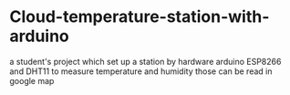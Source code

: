 # Cloud-temperature-station-with-arduino
a student's project which set up a station by hardware arduino ESP8266 and DHT11 to measure temperature and humidity those can be read in google map
